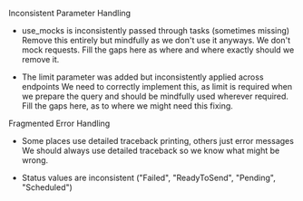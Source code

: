 Inconsistent Parameter Handling

- use_mocks is inconsistently passed through tasks (sometimes missing)
  Remove this entirely but mindfully as we don't use it anyways. We don't mock requests. Fill the gaps here as where and where exactly should we remove it.

- The limit parameter was added but inconsistently applied across endpoints
  We need to correctly implement this, as limit is required when we prepare the query and should be mindfully used wherever required. Fill the gaps here, as to where we might need this fixing.

Fragmented Error Handling

- Some places use detailed traceback printing, others just error messages
  We should always use detailed traceback so we know what might be wrong.

- Status values are inconsistent ("Failed", "ReadyToSend", "Pending", "Scheduled")
